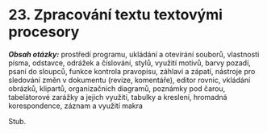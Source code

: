 # 23. Zpracování textu textovými procesory

***Obsah otázky:*** prostředí programu, ukládání a otevírání souborů, vlastnosti písma, odstavce, odrážek a číslování, stylů, využití motivů, barvy pozadí, psaní do sloupců, funkce kontrola pravopisu, záhlaví a zápatí, nástroje pro sledování změn v dokumentu (revize, komentáře), editor rovnic, vkládání obrázků, klipartů, organizačních diagramů, poznámky pod čarou, tabelátorové zarážky a jejich využití, tabulky a kreslení, hromadná korespondence, záznam a využití makra

Stub.